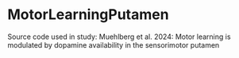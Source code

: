 # MotorLearningPutamen
Source code used in study: Muehlberg et al. 2024: Motor learning is modulated by dopamine availability in the sensorimotor putamen
